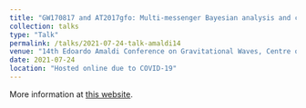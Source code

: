 ```yaml
---
title: "GW170817 and AT2017gfo: Multi-messenger Bayesian analysis and constraints on neutron star equation of state"
collection: talks
type: "Talk"
permalink: /talks/2021-07-24-talk-amaldi14
venue: "14th Edoardo Amaldi Conference on Gravitational Waves, Centre of Excellence for Gravitational Wave Discovery (OzGrav)"
date: 2021-07-24
location: "Hosted online due to COVID-19"
---
```


More information at [this website](https://www.amaldi14.org/).
